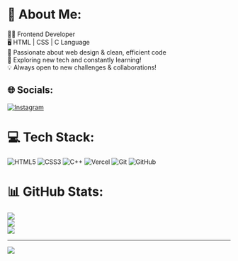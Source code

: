 # 💫 About Me:
👨‍💻 Frontend Developer<br>🖥️ HTML | CSS | C Language<br>🎨 Passionate about web design & clean, efficient code<br>🚀 Exploring new tech and constantly learning!<br>💡 Always open to new challenges & collaborations!


## 🌐 Socials:
[![Instagram](https://img.shields.io/badge/Instagram-%23E4405F.svg?logo=Instagram&logoColor=white)](https://instagram.com/bhavik_art3325) 

# 💻 Tech Stack:
![HTML5](https://img.shields.io/badge/html5-%23E34F26.svg?style=for-the-badge&logo=html5&logoColor=white) ![CSS3](https://img.shields.io/badge/css3-%231572B6.svg?style=for-the-badge&logo=css3&logoColor=white) ![C++](https://img.shields.io/badge/c++-%2300599C.svg?style=for-the-badge&logo=c%2B%2B&logoColor=white) ![Vercel](https://img.shields.io/badge/vercel-%23000000.svg?style=for-the-badge&logo=vercel&logoColor=white) ![Git](https://img.shields.io/badge/git-%23F05033.svg?style=for-the-badge&logo=git&logoColor=white) ![GitHub](https://img.shields.io/badge/github-%23121011.svg?style=for-the-badge&logo=github&logoColor=white)
# 📊 GitHub Stats:
![](https://github-readme-stats.vercel.app/api?username=Bhavik&theme=dark&hide_border=false&include_all_commits=false&count_private=false)<br/>
![](https://github-readme-streak-stats.herokuapp.com/?user=Bhavik&theme=dark&hide_border=false)<br/>
![](https://github-readme-stats.vercel.app/api/top-langs/?username=Bhavik&theme=dark&hide_border=false&include_all_commits=false&count_private=false&layout=compact)

---
[![](https://visitcount.itsvg.in/api?id=Bhavik&icon=0&color=0)](https://visitcount.itsvg.in)

<!-- Proudly created with GPRM ( https://gprm.itsvg.in ) -->

